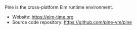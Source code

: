 Pine is the cross-platform Elm runtime environment.

+ Website: <https://elm-time.org>
+ Source code repository: <https://github.com/pine-vm/pine>
